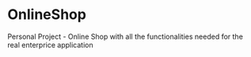 # OnlineShop
Personal Project - Online Shop with all the functionalities needed for the real enterprice application
